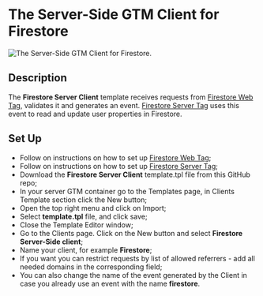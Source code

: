 # The Server-Side GTM Client for Firestore

![The Server-Side GTM Client for Firestore.](https://gtm-gear.com/images/2022/04/firestore/firestore-client.png)

## Description

The **Firestore Server Client** template receives requests from [Firestore Web Tag](https://github.com/ArtemKorneevGA/gtm-templates-firestore-web-tag), validates it and generates an event. [Firestore Server Tag](https://github.com/ArtemKorneevGA/gtm-templates-firestore-server-tag) uses this event to read and update user properties in Firestore.

## Set Up

- Follow on instructions on how to set up [Firestore Web Tag](https://github.com/ArtemKorneevGA/gtm-templates-firestore-web-tag);
- Follow on instructions on how to set up [Firestore Server Tag](https://github.com/ArtemKorneevGA/gtm-templates-firestore-server-tag);
- Download the **Firestore Server Client** template.tpl file from this GitHub repo;
- In your server GTM container go to the Templates page, in Clients Template section click the New button;
- Open the top right menu and click on Import;
- Select **template.tpl** file, and click save;
- Close the Template Editor window;
- Go to the Clients page. Click on the New button and select **Firestore Server-Side client**;
- Name your client, for example **Firestore**;
- If you want you can restrict requests by list of allowed referrers - add all needed domains in the corresponding field;
- You can also change the name of the event generated by the Client in case you already use an event with the name **firestore**.
